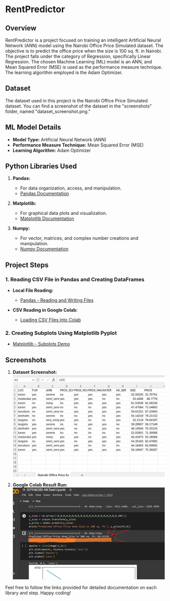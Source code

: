 # RentPredictor

## Overview

RentPredictor is a project focused on training an intelligent Artificial Neural Network (ANN) model using the Nairobi Office Price Simulated dataset. The objective is to predict the office price when the size is 100 sq. ft. in Nairobi. The project falls under the category of Regression, specifically Linear Regression. The chosen Machine Learning (ML) model is an ANN, and Mean Squared Error (MSE) is used as the performance measure technique. The learning algorithm employed is the Adam Optimizer.

## Dataset

The dataset used in this project is the Nairobi Office Price Simulated dataset. You can find a screenshot of the dataset in the "screenshots" folder, named "dataset_screenshot.png."

## ML Model Details

- **Model Type:** Artificial Neural Network (ANN)
- **Performance Measure Technique:** Mean Squared Error (MSE)
- **Learning Algorithm:** Adam Optimizer

## Python Libraries Used

1. **Pandas:**
   - For data organization, access, and manipulation.
   - [Pandas Documentation](https://pandas.pydata.org/docs/getting_started/intro_tutorials/index.html)

2. **Matplotlib:**
   - For graphical data plots and visualization.
   - [Matplotlib Documentation](https://matplotlib.org/tutorials/introductory/pyplot.html#sphx-glr-tutorials-introductory-pyplot-py)

3. **Numpy:**
   - For vector, matrices, and complex number creations and manipulation.
   - [Numpy Documentation](https://numpy.org/devdocs/user/quickstart.html)

## Project Steps

### 1. Reading CSV File in Pandas and Creating DataFrames

- **Local File Reading:**
  - [Pandas - Reading and Writing Files](https://pandas.pydata.org/docs/getting_started/intro_tutorials/02_read_write.html)

- **CSV Reading in Google Colab:**
  - [Loading CSV Files into Colab](https://towardsdatascience.com/3-ways-to-load-csv-files-into-colab-7c14fcbdcb92)

### 2. Creating Subplots Using Matplotlib Pyplot

- [Matplotlib - Subplots Demo](https://matplotlib.org/devdocs/gallery/subplots_axes_and_figures/subplots_demo.html)

## Screenshots

1. **Dataset Screenshot:**
   ![Dataset Screenshot](./screenshots/dataset_screenshot.png)

2. **Google Colab Result Run:**
   ![Google Colab Result Run](./screenshots/result_screenshot.png)

Feel free to follow the links provided for detailed documentation on each library and step. Happy coding!
